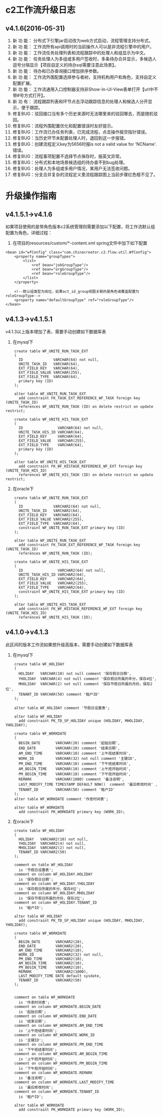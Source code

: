 # c2工作流升级日志

## v4.1.6(2016-05-31)

1. 新 功 能：  分布式下引擎jar启动改为web方式启动，流程管理支持分布式。
2. 新 功 能：  工作流所有api调用时的当前操作人可以是非流程引擎中的用户。
3. 新 功 能：  工作流任务处理列表和流程跟踪中的处理人和组显示为中文。
4. 新 功 能：  任务处理人为多组或多用户签收时，多条待办合并显示，多候选人逗号分隔显示【项目自定义的待办sql需要注意此场景】。
5. 新 功 能：  待办和已办查询接口增加排序参数。
6. 新 功 能：  工作流外围配置选择参与者树，支持机构用户和角色，支持自定义配置扩展。
7. 新 功 能：  工作流通用入口控制器支持非Show-In-UI-View表单打开【url中不带#号方式打开】。
8. 新 功 有：  流程跟踪列表和环节点击浮动跟踪信息的处理人和候选人分开显示，便于跟踪。
9. 修复BUG：驳回接口当有多个历史来源时无法哪里来的驳回哪去，而是随机驳回。
10. 修复BUG：流程外围配置优化和配置错误时友好提示。
11. 修复BUG：工作流已办任务列表，已完成流程，点击操作报空指针错误。
12. 修复BUG：当历史环节未配置处理人时，退回到这一步报错。
13. 修复BUG：创建流程定义key为5656时报is not a valid value for 'NCName'. 错误。
14. 修复BUG：流程事项配置不选择节点保存时，报英文异常。
15. 修复BUG：分布式和本地场景候选组的待办查不到bug处理。
16. 修复BUG：处理人为多组或多用户情况，某用户无法签收问题。
17. 修复BUG：分支合并复杂的流程定义里流程跟踪图上当前步骤红色框不见了。


# 升级操作指南

## v4.1.5.1->v4.1.6

如果项目使用的是带角色版本c2系统管理则需要添加以下配置，将工作流默认组配置为角色，详细过程：

1. 在项目的resources/custom/*-content.xml spring文件中加下如下配置
```
<bean id="wfConfig" class="com.chinacreator.c2.flow.util.WfConfig">
	<property name="groupTypes">
		<list>
			<ref bean="jobGroupType"/>
			<ref bean="orgGroupType"/>
			<ref bean="roleGroupType"/>
		</list>
	</property>
	
	<!--默认组类型为岗位，如果act_id_group视图关联的是角色请覆盖配置为roleGroupType-->
	<property name="defaultGroupType" ref="roleGroupType"/>
</bean>
``` 

## v4.1.3->v4.1.5.1

v4.1.3以上版本增加了表，需要手动创建如下数据厍表

1. 在mysql下
```
	create table WF_UNITE_RUN_TASK_EXT
	(
	  ID              VARCHAR(64) not null,
	  UNITE_TASK_ID   VARCHAR(64),
	  EXT_FIELD_KEY   VARCHAR(64),
	  EXT_FIELD_VALUE VARCHAR(255),
	  EXT_FIELD_TYPE  VARCHAR(64),
	  primary key (ID)
	);
	
	alter table WF_UNITE_RUN_TASK_EXT
	  add constraint FK_TASK_EXT_REFERENCE_WF_TASK foreign key (UNITE_TASK_ID)
	  references WF_UNITE_RUN_TASK (ID) on delete restrict on update restrict;
	  
	create table WF_UNITE_HIS_TASK_EXT
	(
	  ID                VARCHAR(64) not null,
	  UNITE_TASK_HIS_ID VARCHAR(64),
	  EXT_FIELD_KEY     VARCHAR(64),
	  EXT_FIELD_VALUE   VARCHAR(255),
	  EXT_FIELD_TYPE    VARCHAR(64),
	  primary key (ID)
	);
	  
	alter table WF_UNITE_HIS_TASK_EXT
	  add constraint FK_WF_HISTASK_REFERENCE_WF_EXT foreign key (UNITE_TASK_HIS_ID)
	  references WF_UNITE_HIS_TASK (ID) on delete restrict on update restrict;
```


2. 在oracle下
```
	create table WF_UNITE_RUN_TASK_EXT
	(
	  ID              VARCHAR2(64) not null,
	  UNITE_TASK_ID   VARCHAR2(64),
	  EXT_FIELD_KEY   VARCHAR2(64),
	  EXT_FIELD_VALUE VARCHAR2(255),
	  EXT_FIELD_TYPE  VARCHAR2(64),
	  constraint WF_UNITE_RUN_TASK_EXT primary key (ID)
	);
	
	alter table WF_UNITE_RUN_TASK_EXT
	  add constraint FK_TASK_EXT_REFERENCE_WF_TASK foreign key (UNITE_TASK_ID)
	  references WF_UNITE_RUN_TASK (ID);
	  
	create table WF_UNITE_HIS_TASK_EXT
	(
	  ID                VARCHAR2(64) not null,
	  UNITE_TASK_HIS_ID VARCHAR2(64),
	  EXT_FIELD_KEY     VARCHAR2(64),
	  EXT_FIELD_VALUE   VARCHAR2(255),
	  EXT_FIELD_TYPE    VARCHAR2(64),
	  constraint WF_UNITE_HIS_TASK_EXT primary key (ID)
	);
	  
	alter table WF_UNITE_HIS_TASK_EXT
	  add constraint FK_WF_HISTASK_REFERENCE_WF_EXT foreign key (UNITE_TASK_HIS_ID)
	  references WF_UNITE_HIS_TASK (ID);
```


## v4.1.0->v4.1.3

此区间的版本工作流如果想升级高版本，需要手动创建如下数据厍表

1. 在mysql下
```
	create table WF_HOLIDAY
	(
	  HOLIDAY   VARCHAR(10) not null comment '保存假日日期',
	  YHOLIDAY  VARCHAR(4) not null comment '保存假日所属的年分，保存4位',
	  MHOLIDAY  VARCHAR(2) not null comment '保存节假日所属的月份，保存2位',
	  TENANT_ID VARCHAR(50) comment '租户ID'
	);
	
	alter table WF_HOLIDAY comment '节假日设置表';
	  
	alter table WF_HOLIDAY
	  add constraint PK_TD_SP_HOLIDAY unique (HOLIDAY, MHOLIDAY, YHOLIDAY);
	  
	create table WF_WORKDATE
	(
	  BEGIN_DATE       VARCHAR(20) comment '起始日期',
	  END_DATE         VARCHAR(20) comment '结束日期',
	  AM_END_TIME      VARCHAR(10) comment '上午班结束时间',
	  WORK_ID          VARCHAR(32) not null comment '主键ID',
	  PM_END_TIME      VARCHAR(10) comment '下午班结束时间',
	  AM_BEGIN_TIME    VARCHAR(10) comment '上午班开始时间',
	  PM_BEGIN_TIME    VARCHAR(10) comment '下午班开始时间',
	  REMARK           VARCHAR(1000) comment '备注说明',
	  LAST_MODIFY_TIME TIMESTAMP DEFAULT NOW()  comment '最后修改时间' ,
	  TENANT_ID        VARCHAR(50) comment '租户ID'
	);
	alter table WF_WORKDATE comment '作息时间表';
	
	alter table WF_WORKDATE
	  add constraint PK_WORKDATE primary key (WORK_ID);
```


2. 在oracle下
```
	create table WF_HOLIDAY
	(
	  HOLIDAY   VARCHAR2(10) not null,
	  YHOLIDAY  VARCHAR2(4) not null,
	  MHOLIDAY  VARCHAR2(2) not null,
	  TENANT_ID VARCHAR2(50)
	);
	
	comment on table WF_HOLIDAY
	  is '节假日设置表';
	comment on column WF_HOLIDAY.HOLIDAY
	  is '保存假日日期';
	comment on column WF_HOLIDAY.YHOLIDAY
	  is '保存假日所属的年分，保存4位';
	comment on column WF_HOLIDAY.MHOLIDAY
	  is '保存节假日所属的月份，保存2位';
	comment on column WF_HOLIDAY.TENANT_ID
	  is '租户ID';
	  
	alter table WF_HOLIDAY
	  add constraint PK_TD_SP_HOLIDAY unique (HOLIDAY, MHOLIDAY, YHOLIDAY);
	
	create table WF_WORKDATE
	(
	  BEGIN_DATE       VARCHAR2(20),
	  END_DATE         VARCHAR2(20),
	  AM_END_TIME      VARCHAR2(10),
	  WORK_ID          VARCHAR2(32) not null,
	  PM_END_TIME      VARCHAR2(10),
	  AM_BEGIN_TIME    VARCHAR2(10),
	  PM_BEGIN_TIME    VARCHAR2(10),
	  REMARK           VARCHAR2(1000),
	  LAST_MODIFY_TIME DATE default sysdate,
	  TENANT_ID        VARCHAR2(50)
	);
	
	
	comment on table WF_WORKDATE
	  is '作息时间表';
	comment on column WF_WORKDATE.BEGIN_DATE
	  is '起始日期';
	comment on column WF_WORKDATE.END_DATE
	  is '结束日期';
	comment on column WF_WORKDATE.AM_END_TIME
	  is '上午班结束时间';
	comment on column WF_WORKDATE.WORK_ID
	  is '主键ID';
	comment on column WF_WORKDATE.PM_END_TIME
	  is '下午班结束时间';
	comment on column WF_WORKDATE.AM_BEGIN_TIME
	  is '上午班开始时间';
	comment on column WF_WORKDATE.PM_BEGIN_TIME
	  is '下午班开始时间';
	comment on column WF_WORKDATE.REMARK
	  is '备注说明';
	comment on column WF_WORKDATE.LAST_MODIFY_TIME
	  is '最后修改时间';
	comment on column WF_WORKDATE.TENANT_ID
	  is '租户ID';
	  
	alter table WF_WORKDATE
	  add constraint PK_WORKDATE primary key (WORK_ID);
```